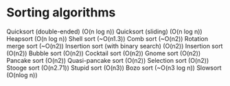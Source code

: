 # Sorting algorithms

Quicksort (double-ended) (O(n log n))
Quicksort (sliding) (O(n log n))
Heapsort (O(n log n))
Shell sort (~O(n1.3))
Comb sort (~O(n2))
Rotation merge sort (~O(n2))
Insertion sort (with binary search) (O(n2))
Insertion sort (O(n2))
Bubble sort (O(n2))
Cocktail sort (O(n2))
Gnome sort (O(n2))
Pancake sort (O(n2))
Quasi-pancake sort (O(n2))
Selection sort (O(n2))
Stooge sort (O(n2.71))
Stupid sort (O(n3))
Bozo sort (~O(n3 log n))
Slowsort (O(nlog n))
